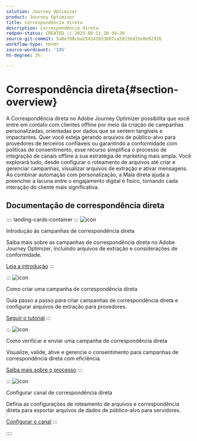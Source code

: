 ```yaml
---
solution: Journey Optimizer
product: Journey Optimizer
title: Correspondência direta
description: Correspondência direta
redpen-status: CREATED_||_2025-08-11_20-39-20
source-git-commit: 5a8ef88cba254241933607ca59156d35e0e92926
workflow-type: tm+mt
source-wordcount: '195'
ht-degree: 3%

---
```



# Correspondência direta{#section-overview}

A Correspondência direta no Adobe Journey Optimizer possibilita que você entre em contato com clientes offline por meio da criação de campanhas personalizadas, orientadas por dados que se sentem tangíveis e impactantes. Quer você esteja gerando arquivos de público-alvo para provedores de terceiros confiáveis ou garantindo a conformidade com políticas de consentimento, esse recurso simplifica o processo de integração de canais offline à sua estratégia de marketing mais ampla. Você explorará tudo, desde configurar o roteamento de arquivos até criar e gerenciar campanhas, visualizar arquivos de extração e ativar mensagens. Ao combinar automação com personalização, a Mala direta ajuda a preencher a lacuna entre o engajamento digital e físico, tornando cada interação do cliente mais significativa.

## Documentação de correspondência direta

:::: landing-cards-container
:::
![icon](https://cdn.experienceleague.adobe.com/icons/book.svg?lang=pt-BR)

Introdução às campanhas de correspondência direta

Saiba mais sobre as campanhas de correspondência direta no Adobe Journey Optimizer, incluindo arquivos de extração e considerações de conformidade.

[Leia a introdução](../using/direct-mail/get-started-direct-mail.md)
:::

:::
![icon](https://cdn.experienceleague.adobe.com/icons/circle-play.svg?lang=pt-BR)

Como criar uma campanha de correspondência direta

Guia passo a passo para criar campanhas de correspondência direta e configurar arquivos de extração para provedores.

[Seguir o tutorial](../using/direct-mail/create-direct-mail.md)
:::

:::
![icon](https://cdn.experienceleague.adobe.com/icons/list-check.svg?lang=pt-BR)

Como verificar e enviar uma campanha de correspondência direta

Visualize, valide, ative e gerencie o consentimento para campanhas de correspondência direta com eficiência.

[Saiba mais sobre o processo](../using/direct-mail/test-send-direct-mail.md)
:::

:::
![icon](https://cdn.experienceleague.adobe.com/icons/gear.svg?lang=pt-BR)

Configurar canal de correspondência direta

Defina as configurações de roteamento de arquivos e correspondência direta para exportar arquivos de dados de público-alvo para servidores.

[Configurar o canal](../using/direct-mail/direct-mail-configuration.md)
:::

::::
